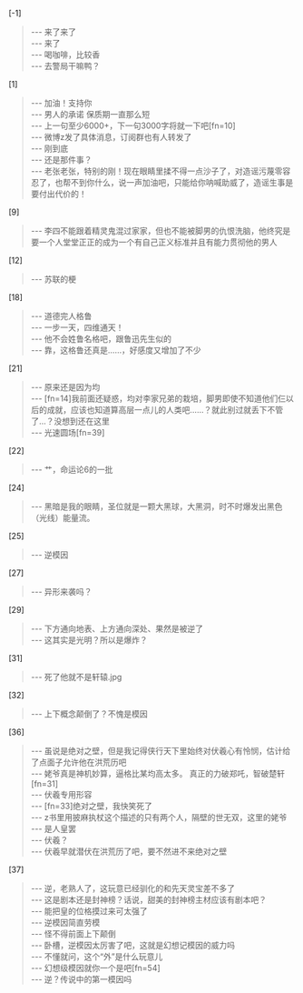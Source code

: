 
[-1] 
>--- 来了来了<br>
>--- 来了<br>
>--- 喝咖啡，比较香<br>
>--- 去警局干嘛鸭？<br>

[1] 
>--- 加油！支持你<br>
>--- 男人的承诺 保质期一直那么短<br>
>--- 上一句至少6000+，下一句3000字将就一下吧[fn=10]<br>
>--- 微博z发了具体消息，订阅群也有人转发了<br>
>--- 刚到底<br>
>--- 还是那件事？<br>
>--- 老张老张，特别的刚！现在眼睛里揉不得一点沙子了，对造谣污蔑零容忍了，也帮不到你什么，说一声加油吧，只能给你呐喊助威了，造谣生事是要付出代价的！<br>

[9] 
>--- 李四不能跟着精灵鬼混过家家，但也不能被脚男的仇恨洗脑，他终究是要一个人堂堂正正的成为一个有自己正义标准并且有能力贯彻他的男人<br>

[12] 
>--- 苏联的梗<br>

[18] 
>--- 道德完人格鲁<br>
>--- 一步一天，四维通天！<br>
>--- 他不会姓鲁名格吧，跟鲁迅先生似的<br>
>--- 靠，这格鲁还真是……，好感度又增加了不少<br>

[21] 
>--- 原来还是因为均<br>
>--- [fn=14]我前面还疑惑，均对李家兄弟的栽培，脚男即使不知道他们仨以后的成就，应该也知道算高层一点儿的人类吧……？就此别过就丢下不管了…？没想到还在这里<br>
>--- 光速圆场[fn=39]<br>

[22] 
>--- 艹，命运论6的一批<br>

[24] 
>--- 黑暗是我的眼睛，圣位就是一颗大黑球，大黑洞，时不时爆发出黑色（光线）能量流。<br>

[25] 
>--- 逆模因<br>

[27] 
>--- 异形来袭吗？<br>

[29] 
>--- 下方通向地表、上方通向深处、果然是被逆了<br>
>--- 这其实是光明？所以是爆炸？<br>

[31] 
>--- 死了他就不是轩辕.jpg<br>

[32] 
>--- 上下概念颠倒了？不愧是模因<br>

[36] 
>--- 虽说是绝对之壁，但是我记得侠行天下里始终对伏羲心有怜悯，估计给了点面子允许他在洪荒历吧<br>
>--- 姥爷真是神机妙算，逼格比某均高太多。
真正的力破郑吒，智破楚轩[fn=31]<br>
>--- 伏羲专用形容<br>
>--- [fn=33]绝对之壁，我快笑死了<br>
>--- z书里用披麻执杖这个描述的只有两个人，隔壁的世无双，这里的姥爷<br>
>--- 是人皇罢<br>
>--- 伏羲？<br>
>--- 伏羲早就潜伏在洪荒历了吧，要不然进不来绝对之壁<br>

[37] 
>--- 逆，老熟人了，这玩意已经驯化的和先天灵宝差不多了<br>
>--- 这是剧本还是封神榜？话说，甜美的封神榜主材应该有剧本吧？<br>
>--- 能把皇的位格摸过来可太强了<br>
>--- 逆模因简直劳模<br>
>--- 怪不得前面上下颠倒<br>
>--- 卧槽，逆模因太厉害了吧，这就是幻想记模因的威力吗<br>
>--- 不懂就问，这个“外”是什么玩意儿<br>
>--- 幻想级模因就你一个是吧[fn=54]<br>
>--- 逆？传说中的第一模因吗<br>
